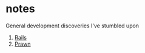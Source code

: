 notes
=====

General development discoveries I've stumbled upon

1. [Rails](notes/tree/master/rails)
  1. [Prawn](notes/tree/master/rails/prawn)

